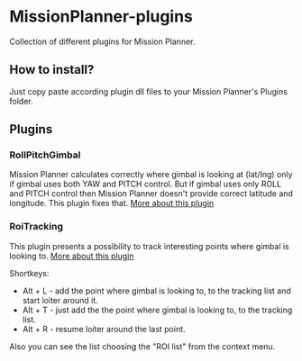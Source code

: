# MissionPlanner-plugins
Collection of different plugins for Mission Planner.

## How to install?
Just copy paste according plugin dll files to your Mission Planner's Plugins folder.

## Plugins
### RollPitchGimbal
Mission Planner calculates correctly where gimbal is looking at (lat/lng) only if gimbal uses both YAW and PITCH control. But if gimbal uses only ROLL and PITCH control then Mission Planner doesn't provide correct latitude and longitude. This plugin fixes that. [More about this plugin](MissionPlanner.Plugins.RollPitchGimbal/README.md)

### RoiTracking
This plugin presents a possibility to track interesting points where gimbal is looking to. [More about this plugin](MissionPlanner.Plugins.RoiTracking/README.md)

Shortkeys:
- Alt + L - add the point where gimbal is looking to, to the tracking list and start loiter around it.
- Alt + T - just add the the point where gimbal is looking to, to the tracking list.
- Alt + R - resume loiter around the last point.

Also you can see the list choosing the "ROI list" from the context menu.